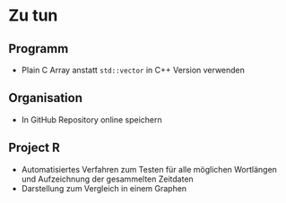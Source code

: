 # Zu tun

## Programm
+ Plain C Array anstatt `std::vector` in C++ Version verwenden

## Organisation
+ In GitHub Repository online speichern

## Project R
+ Automatisiertes Verfahren zum Testen für alle möglichen Wortlängen und Aufzeichnung der gesammelten Zeitdaten
+ Darstellung zum Vergleich in einem Graphen